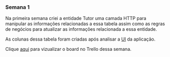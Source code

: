 ### Semana 1

Na primeira semana criei a entidade Tutor uma camada HTTP para manipular as informações relacionadas a essa tabela
assim como as regras de negócios para atualizar as informações relacionada a essa entidade.


As colunas dessa tabela foram criadas após analisar a [UI](https://www.figma.com/file/TlfkDoIu8uyjZNla1T8TpH/Challenge---Adopet?node-id=518%3A11&t=mbm2UGvIMR6hQF3P-0) da aplicação.

Clique [aqui](https://trello.com/b/gQC25pZg/alura-challenge-back-end-6-semana-1) para vizualizar o board no Trello dessa semana.